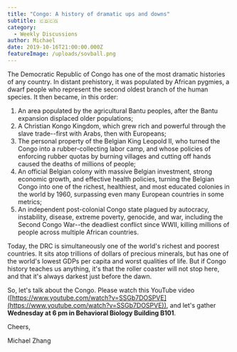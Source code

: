 ```yaml
---
title: "Congo: A history of dramatic ups and downs"
subtitle: 🇨🇩🇨🇬
category:
  - Weekly Discussions
author: Michael
date: 2019-10-16T21:00:00.000Z
featureImage: /uploads/sovball.png
---
```

The Democratic Republic of Congo has one of the most dramatic histories of any country. In distant prehistory, it was populated by African pygmies, a dwarf people who represent the second oldest branch of the human species. It then became, in this order:



1. An area populated by the agricultural Bantu peoples, after the Bantu expansion displaced older populations;
2. A Christian Kongo Kingdom, which grew rich and powerful through the slave trade--first with Arabs, then with Europeans;
3. The personal property of the Belgian King Leopold II, who turned the Congo into a rubber-collecting labor camp, and whose policies of enforcing rubber quotas by burning villages and cutting off hands caused the deaths of millions of people;
4. An official Belgian colony with massive Belgian investment, strong economic growth, and effective health policies, turning the Belgian Congo into one of the richest, healthiest, and most educated colonies in the world by 1960, surpassing even many European countries in some metrics;
5. An independent post-colonial Congo state plagued by autocracy, instability, disease, extreme poverty, genocide, and war, including the Second Congo War--the deadliest conflict since WWII, killing millions of people across multiple African countries.



Today, the DRC is simultaneously one of the world's richest and poorest countries. It sits atop trillions of dollars of precious minerals, but has one of the world's lowest GDPs per capita and worst qualities of life. But if Congo history teaches us anything, it's that the roller coaster will not stop here, and that it's always darkest just before the dawn.



So, let's talk about the Congo. Please watch this YouTube video ([https://www.youtube.com/​watch?v=SSGb7DOSPVE](https://www.youtube.com/watch?v=SSGb7DOSPVE)), and let's gather **Wednesday at 6 pm in Behavioral Biology Building B101**.



Cheers,





Michael Zhang